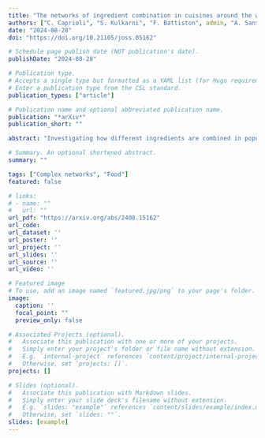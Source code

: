 ```yaml
---
title: "The networks of ingredient combination in cuisines around the world"
authors: ["C. Caprioli", "S. Kulkarni", "F. Battiston", admin, "A. Santoro", "V. Latora"]
date: "2024-08-28"
doi: "https://doi.org/10.21105/joss.05162"

# Schedule page publish date (NOT publication's date).
publishDate: "2024-08-28"

# Publication type.
# Accepts a single type but formatted as a YAML list (for Hugo requirements).
# Enter a publication type from the CSL standard.
publication_types: ["article"]

# Publication name and optional abbreviated publication name.
publication: "*arXiv*"
publication_short: ""

abstract: "Investigating how different ingredients are combined in popular dishes is crucial to reveal the fundamental principles behind the formation of food preferences. Here, we use data from food repositories and network analysis to characterize worldwide cuisines. In our framework, each cuisine is represented as a network, where nodes correspond to ingredient types and weighted links describe how frequently pairs of ingredient types appear together in recipes. The networks of ingredient combinations reveal cuisine-specific patterns, highlighting similarities and differences in gastronomic preferences across different world regions. We find that popular ingredients, recurrent combinations, and the way they are organized within the backbone of the network provide a unique fingerprint for each cuisine. Hence, we demonstrate that networks of ingredient combinations are able to cluster global cuisines into meaningful geo-cultural groups, and can also be used to train models to uniquely identify a cuisine from a subset of its recipes. Our study advances our understanding of food combinations and helps uncover the geography of taste, paving the way for the creation of new and innovative recipes."

# Summary. An optional shortened abstract.
summary: ""

tags: ["Complex networks", "Food"]
featured: false

# links:
# - name: ""
#   url: ""
url_pdf: "https://arxiv.org/abs/2408.15162"
url_code: 
url_dataset: ''
url_poster: ''
url_project: ''
url_slides: ''
url_source: ''
url_video: ''

# Featured image
# To use, add an image named `featured.jpg/png` to your page's folder. 
image:
  caption: ''
  focal_point: ""
  preview_only: false

# Associated Projects (optional).
#   Associate this publication with one or more of your projects.
#   Simply enter your project's folder or file name without extension.
#   E.g. `internal-project` references `content/project/internal-project/index.md`.
#   Otherwise, set `projects: []`.
projects: []

# Slides (optional).
#   Associate this publication with Markdown slides.
#   Simply enter your slide deck's filename without extension.
#   E.g. `slides: "example"` references `content/slides/example/index.md`.
#   Otherwise, set `slides: ""`.
slides: [example]
---
```

